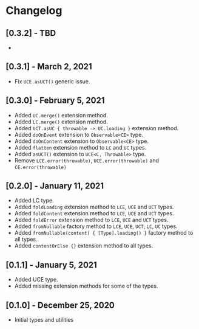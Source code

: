 # Changelog
## [0.3.2] - TBD
- 

## [0.3.1] - March 2, 2021
- Fix `UCE.asUCT()` generic issue.

## [0.3.0] - February 5, 2021
- Added `UC.merge()` extension method.
- Added `LC.merge()` extension method.
- Added `UCT.asUC { throwable -> UC.loading }` extension method.
- Added `doOnEvent` extension to `Observable<CE>` type.
- Added `doOnContent` extension to `Observable<CE>` type.
- Added `flatten` extension method to `LC` and `UC` types.
- Added `asUCT()` extension to `UCE<C, Throwable>` type.
- Remove `LCE.error(throwable)`, `UCE.error(throwable)` and `CE.error(throwable)`

## [0.2.0] - January 11, 2021 
- Added LC type.
- Added `foldLoading` extension method to `LCE`, `UCE` and `UCT` types. 
- Added `foldContent` extension method to `LCE`, `UCE` and `UCT` types.
- Added `foldError` extension method to `LCE`, `UCE` and `UCT` types.
- Added `fromNullable` factory method to `LCE`, `UCE`, `UCT`, `LC`, `UC` types.
- Added `fromNullable(content) { [Type].loading() }` factory method to all types.
- Added `contentOrElse {}` extension method to all types.

## [0.1.1] - January 5, 2021
- Added UCE type.
- Added missing extension methods for some of the types. 

## [0.1.0] - December 25, 2020
- Initial types and utilities
